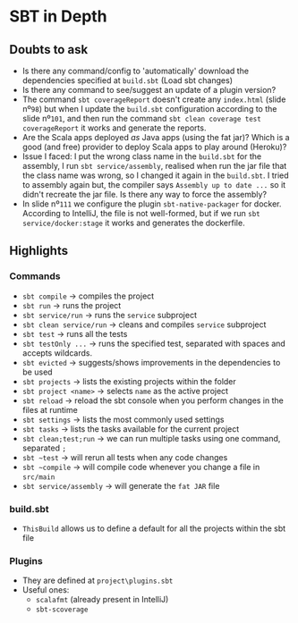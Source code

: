 # SBT in Depth

## Doubts to ask

- Is there any command/config to 'automatically' download the dependencies specified at `build.sbt` (Load sbt changes)
- Is there any command to see/suggest an update of a plugin version?
- The command `sbt coverageReport` doesn't create any `index.html` (slide nº`98`) but when I update the `build.sbt`
  configuration according to the slide nº`101`, and then run the command `sbt clean coverage test coverageReport` it
  works and generate the reports.
- Are the Scala apps deployed _as_ Java apps (using the fat jar)? Which is a good (and free) provider to deploy Scala
  apps to play around (Heroku)?
- Issue I faced: I put the wrong class name in the `build.sbt` for the assembly, I run `sbt service/assembly`, realised
  when run the jar file that the class name was wrong, so I changed it again in the `build.sbt`. I tried to assembly
  again but, the compiler says `Assembly up to date ...` so it didn't recreate the jar file. Is there any way to force
  the assembly?
- In slide nº`111` we configure the plugin `sbt-native-packager` for docker. According to IntelliJ, the file is not
  well-formed, but if we run  `sbt service/docker:stage` it works and generates the dockerfile.

## Highlights

### Commands

- `sbt compile` -> compiles the project
- `sbt run` -> runs the project
- `sbt service/run` -> runs the `service` subproject
- `sbt clean service/run` -> cleans and compiles `service` subproject
- `sbt test` -> runs all the tests
- `sbt testOnly ...` -> runs the specified test, separated with spaces and accepts wildcards.
- `sbt evicted` -> suggests/shows improvements in the dependencies to be used
- `sbt projects` -> lists the existing projects within the folder
- `sbt project <name>` -> selects `name` as the active project
- `sbt reload` -> reload the sbt console when you perform changes in the files at runtime
- `sbt settings` -> lists the most commonly used settings
- `sbt tasks` -> lists the tasks available for the current project
- `sbt clean;test;run` -> we can run multiple tasks using one command, separated `;`
- `sbt ~test` -> will rerun all tests when any code changes
- `sbt ~compile` -> will compile code whenever you change a file in `src/main`
- `sbt service/assembly` -> will generate the `fat JAR` file

### build.sbt

- `ThisBuild` allows us to define a default for all the projects within the sbt file

### Plugins

- They are defined at `project\plugins.sbt`
- Useful ones:
    - `scalafmt` (already present in IntelliJ)
    - `sbt-scoverage`